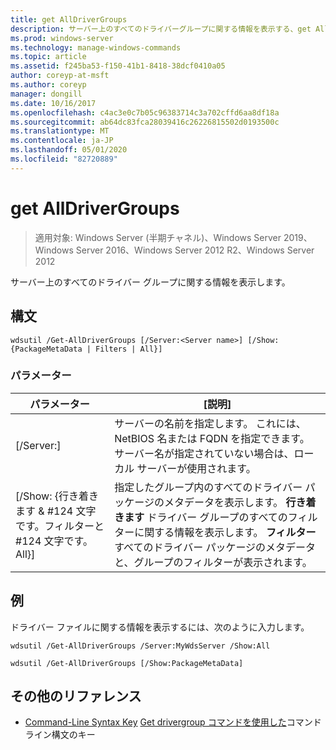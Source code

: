 ```yaml
---
title: get AllDriverGroups
description: サーバー上のすべてのドライバーグループに関する情報を表示する、get AllDriverGroups のリファレンストピックです。
ms.prod: windows-server
ms.technology: manage-windows-commands
ms.topic: article
ms.assetid: f245ba53-f150-41b1-8418-38dcf0410a05
author: coreyp-at-msft
ms.author: coreyp
manager: dongill
ms.date: 10/16/2017
ms.openlocfilehash: c4ac3e0c7b05c96383714c3a702cffd6aa8df18a
ms.sourcegitcommit: ab64dc83fca28039416c26226815502d0193500c
ms.translationtype: MT
ms.contentlocale: ja-JP
ms.lasthandoff: 05/01/2020
ms.locfileid: "82720889"
---
```

# <a name="get-alldrivergroups"></a>get AllDriverGroups

> 適用対象: Windows Server (半期チャネル)、Windows Server 2019、Windows Server 2016、Windows Server 2012 R2、Windows Server 2012

サーバー上のすべてのドライバー グループに関する情報を表示します。

## <a name="syntax"></a>構文
```
wdsutil /Get-AllDriverGroups [/Server:<Server name>] [/Show:{PackageMetaData | Filters | All}]
```
### <a name="parameters"></a>パラメーター
|パラメーター|[説明]|
|-------|--------|
|[/Server:<Server name>]|サーバーの名前を指定します。 これには、NetBIOS 名または FQDN を指定できます。 サーバー名が指定されていない場合は、ローカル サーバーが使用されます。|
|[/Show: {行き着きます & #124 文字です。フィルターと #124 文字です。All}]|指定したグループ内のすべてのドライバー パッケージのメタデータを表示します。 **行き着きます** ドライバー グループのすべてのフィルターに関する情報を表示します。 **フィルター** すべてのドライバー パッケージのメタデータと、グループのフィルターが表示されます。|
## <a name="examples"></a>例
ドライバー ファイルに関する情報を表示するには、次のように入力します。
```
wdsutil /Get-AllDriverGroups /Server:MyWdsServer /Show:All
```
```
wdsutil /Get-AllDriverGroups [/Show:PackageMetaData]
```
## <a name="additional-references"></a>その他のリファレンス
- [Command-Line Syntax Key](command-line-syntax-key.md)
[Get drivergroup コマンドを使用した](using-the-get-drivergroup-command.md)コマンドライン構文のキー
